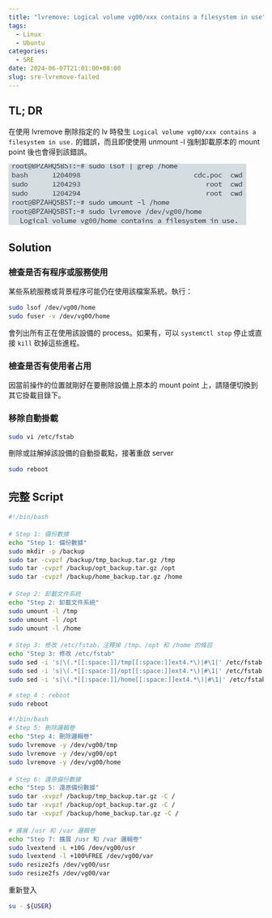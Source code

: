 ```yaml
---
title: "lvremove: Logical volume vg00/xxx contains a filesystem in use"
tags:
  - Linux
  - Ubuntu
categories:
  - SRE
date: 2024-06-07T21:01:00+08:00
slug: sre-lvremove-failed
---
```


## TL; DR

在使用 lvremove 刪除指定的 lv 時發生 `Logical volume vg00/xxx contains a filesystem in use.` 的錯誤，而且即使使用 unmount -l 強制卸載原本的 mount point 後也會得到該錯誤。

![](failed.png)

## Solution

### 檢查是否有程序或服務使用

某些系統服務或背景程序可能仍在使用該檔案系統。執行：

```bash
sudo lsof /dev/vg00/home
sudo fuser -v /dev/vg00/home
```

會列出所有正在使用該設備的 process。如果有，可以 `systemctl stop` 停止或直接 `kill` 砍掉這些進程。

### 檢查是否有使用者占用

因當前操作的位置就剛好在要刪除設備上原本的 mount point 上，請隨便切換到其它掛載目錄下。

### 移除自動掛載

```bash
sudo vi /etc/fstab
```

刪除或註解掉該設備的自動掛載點，接著重啟 server

```bash
sudo reboot
```

## 完整 Script

```bash
#!/bin/bash

# Step 1: 備份數據
echo "Step 1: 備份數據"
sudo mkdir -p /backup
sudo tar -cvpzf /backup/tmp_backup.tar.gz /tmp
sudo tar -cvpzf /backup/opt_backup.tar.gz /opt
sudo tar -cvpzf /backup/home_backup.tar.gz /home

# Step 2: 卸載文件系統
echo "Step 2: 卸載文件系統"
sudo umount -l /tmp
sudo umount -l /opt
sudo umount -l /home

# Step 3: 修改 /etc/fstab，注釋掉 /tmp、/opt 和 /home 的條目
echo "Step 3: 修改 /etc/fstab"
sudo sed -i 's|\(.*[[:space:]]/tmp[[:space:]]ext4.*\)|#\1|' /etc/fstab
sudo sed -i 's|\(.*[[:space:]]/opt[[:space:]]ext4.*\)|#\1|' /etc/fstab
sudo sed -i 's|\(.*[[:space:]]/home[[:space:]]ext4.*\)|#\1|' /etc/fstab
```

```bash
# step 4 : reboot
sudo reboot
```

```bash
#!/bin/bash
# Step 5: 刪除邏輯卷
echo "Step 4: 刪除邏輯卷"
sudo lvremove -y /dev/vg00/tmp
sudo lvremove -y /dev/vg00/opt
sudo lvremove -y /dev/vg00/home

# Step 6: 還原備份數據
echo "Step 5: 還原備份數據"
sudo tar -xvpzf /backup/tmp_backup.tar.gz -C /
sudo tar -xvpzf /backup/opt_backup.tar.gz -C /
sudo tar -xvpzf /backup/home_backup.tar.gz -C /

# 擴展 /usr 和 /var 邏輯卷
echo "Step 7: 擴展 /usr 和 /var 邏輯卷"
sudo lvextend -L +10G /dev/vg00/usr
sudo lvextend -l +100%FREE /dev/vg00/var
sudo resize2fs /dev/vg00/usr
sudo resize2fs /dev/vg00/var

```

重新登入

```bash
su - ${USER}
```
